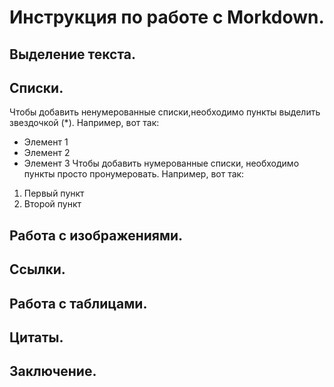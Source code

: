 # Инструкция по работе с Morkdown.

## Выделение текста.

## Списки.
Чтобы добавить ненумерованные списки,необходимо пункты выделить звездочкой (*).
Например, вот так:
* Элемент 1
* Элемент 2
* Элемент 3
Чтобы добавить нумерованные списки, необходимо пункты просто пронумеровать.
Например, вот так:
1. Первый пункт
2. Второй пункт 


## Работа с изображениями.

## Ссылки.

## Работа с таблицами.

## Цитаты.

## Заключение.
